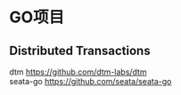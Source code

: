 # GO项目

## Distributed Transactions
dtm https://github.com/dtm-labs/dtm   
seata-go https://github.com/seata/seata-go
